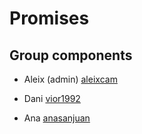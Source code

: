 # Promises

## Group components

- Aleix (admin) [aleixcam](https://github.com/aleixcam)

- Dani [vior1992](https://github.com/vior1992)

- Ana [anasanjuan](https://github.com/anasanjuan)

